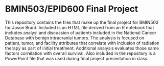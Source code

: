 # BMIN503/EPID600 Final Project

This repository contains the files that make up the final project for BMIN503 for Jason Brant. Included is an HTML file derived from an R notebook that includes analysi and discussion of patients included in the National Cancer Database with benign intracranial tumors. The analysis is focused on patient, tumor, and facility attributes that correlate with inclusion of radiation therapy as part of initial treatment. Additional analysis evaluates those same factors correlation with overall survival. Also included in the repository is a PowerPoint file that was used during final project presentation in class. 


